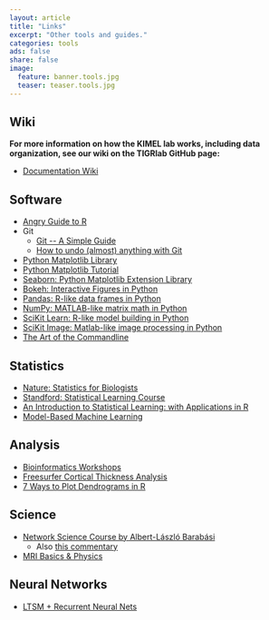 ```yaml
---
layout: article
title: "Links"
excerpt: "Other tools and guides."
categories: tools
ads: false
share: false
image:
  feature: banner.tools.jpg
  teaser: teaser.tools.jpg
---
```


## Wiki
**For more information on how the KIMEL lab works, including data organization, see our wiki on the TIGRlab GitHub page:**

- [Documentation Wiki](https://github.com/TIGRLab/documentation/wiki)

## Software

- [Angry Guide to R](http://tim-smith.us/arrgh/index.html)
- Git
  - [Git -- A Simple Guide](http://rogerdudler.github.io/git-guide/)
  - [How to undo (almost) anything with Git](https://github.com/blog/2019-how-to-undo-almost-anything-with-git)
- [Python Matplotlib Library](http://matplotlib.org/gallery.html)
- [Python Matplotlib Tutorial](http://www.labri.fr/perso/nrougier/teaching/matplotlib/)
- [Seaborn: Python Matplotlib Extension Library](http://stanford.edu/~mwaskom/software/seaborn/)
- [Bokeh: Interactive Figures in Python](http://bokeh.pydata.org/en/latest/docs/gallery.html)
- [Pandas: R-like data frames in Python](http://pandas.pydata.org/pandas-docs/stable/tutorials.html)
- [NumPy: MATLAB-like matrix math in Python](https://docs.scipy.org/doc/numpy-dev/user/numpy-for-matlab-users.html)
- [SciKit Learn: R-like model building in Python](http://scikit-learn.org/stable/)
- [SciKit Image: Matlab-like image processing in Python](http://scikit-image.org/)
- [The Art of the Commandline](https://github.com/jlevy/the-art-of-command-line)

## Statistics

- [Nature: Statistics for Biologists](http://www.nature.com/collections/qghhqm)
- [Standford: Statistical Learning Course](http://online.stanford.edu/course/statistical-learning-winter-2014)
- [ An Introduction to Statistical Learning: with Applications in R](http://www-bcf.usc.edu/~gareth/ISL/)
- [Model-Based Machine Learning](http://www.mbmlbook.com/toc.html)

## Analysis

- [Bioinformatics Workshops](bioinformatics.ca/workshops/2013)
- [Freesurfer Cortical Thickness Analysis](http://blog.cogneurostats.com/?p=521)
- [7 Ways to Plot Dendrograms in R](http://gastonsanchez.com/blog/how-to/2012/10/03/Dendrograms.html)

## Science

- [Network Science Course by Albert-László Barabási](http://barabasilab.neu.edu/courses/phys5116/)
  - Also [this commentary](https://news.ycombinator.com/item?id=9555547)
- [MRI Basics & Physics](http://mri-q.com/)

## Neural Networks

- [LTSM + Recurrent Neural Nets](http://deeplearning4j.org/lstm.html)

